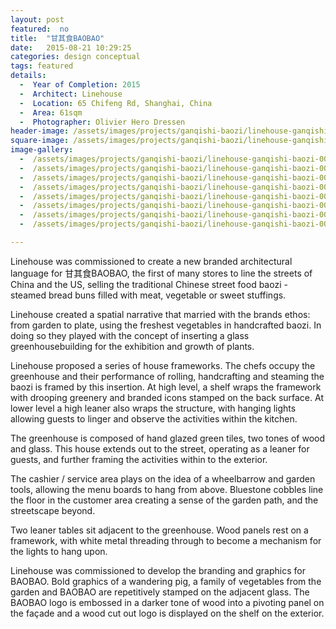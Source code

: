 ```yaml
---
layout: post
featured:  no
title:  "甘其食BAOBAO"
date:   2015-08-21 10:29:25
categories: design conceptual
tags: featured
details:
  -  Year of Completion: 2015
  -  Architect: Linehouse
  -  Location: 65 Chifeng Rd, Shanghai, China
  -  Area: 61sqm
  -  Photographer: Olivier Hero Dressen
header-image: /assets/images/projects/ganqishi-baozi/linehouse-ganqishi-baozi-008.jpg
square-image: /assets/images/projects/ganqishi-baozi/linehouse-ganqishi-baozi-square.jpg
image-gallery:
  -  /assets/images/projects/ganqishi-baozi/linehouse-ganqishi-baozi-001.jpg
  -  /assets/images/projects/ganqishi-baozi/linehouse-ganqishi-baozi-002.jpg
  -  /assets/images/projects/ganqishi-baozi/linehouse-ganqishi-baozi-003.jpg
  -  /assets/images/projects/ganqishi-baozi/linehouse-ganqishi-baozi-004.jpg
  -  /assets/images/projects/ganqishi-baozi/linehouse-ganqishi-baozi-005.jpg
  -  /assets/images/projects/ganqishi-baozi/linehouse-ganqishi-baozi-006.jpg
  -  /assets/images/projects/ganqishi-baozi/linehouse-ganqishi-baozi-007.jpg
  -  /assets/images/projects/ganqishi-baozi/linehouse-ganqishi-baozi-008.jpg

---
```

Linehouse was commissioned to create a new branded architectural language for 甘其食BAOBAO, the first of many stores to line the streets of China and the US, selling the traditional Chinese street food baozi - steamed bread buns filled with meat, vegetable or sweet stuffings. 
 
Linehouse created a spatial narrative that married with the brands ethos: from garden to plate, using the freshest vegetables in handcrafted baozi. In doing so they played with the concept of inserting a glass greenhousebuilding for the exhibition and growth of plants. 
 
Linehouse proposed a series of house frameworks. The chefs occupy the greenhouse and their performance of rolling, handcrafting and steaming the baozi is framed by this insertion. At high level, a shelf wraps the framework with drooping greenery and branded icons stamped on the back surface. At lower level a high leaner also wraps the structure, with hanging lights allowing guests to linger and observe the activities within the kitchen.
 
The greenhouse is composed of hand glazed green tiles, two tones of wood and glass. This house extends out to the street, operating as a leaner for guests, and further framing the activities within to the exterior.
 
The cashier / service area plays on the idea of ​​a wheelbarrow and garden tools, allowing the menu boards to hang from above. Bluestone cobbles line the floor in the customer area creating a sense of the garden path, and the streetscape beyond.
 
Two leaner tables sit adjacent to the greenhouse. Wood panels rest on a framework, with white metal threading through to become a mechanism for the lights to hang upon.
 
Linehouse was commissioned to develop the branding and graphics for BAOBAO. Bold graphics of a wandering pig, a family of vegetables from the garden and BAOBAO are repetitively stamped on the adjacent glass. The BAOBAO logo is embossed in a darker tone of wood into a pivoting panel on the façade and a wood cut out logo is displayed on the shelf on the exterior. 
